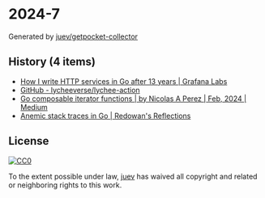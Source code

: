 # 2024-7

Generated by [juev/getpocket-collector](https://github.com/juev/getpocket-collector)

## History (4 items)

- [How I write HTTP services in Go after 13 years | Grafana Labs](https://grafana.com/blog/2024/02/09/how-i-write-http-services-in-go-after-13-years/)
- [GitHub - lycheeverse/lychee-action](https://github.com/lycheeverse/lychee-action)
- [Go composable iterator functions | by Nicolas A Perez | Feb, 2024 | Medium](https://medium.com/@anicolaspp/i-dont-know-yet-bf5a62a637dd)
- [Anemic stack traces in Go | Redowan's Reflections](https://rednafi.com/go/anemic_stack_traces/)

## License

[![CC0](https://mirrors.creativecommons.org/presskit/buttons/88x31/svg/cc-zero.svg)](https://creativecommons.org/publicdomain/zero/1.0/)

To the extent possible under law, [juev](https://github.com/juev) has waived all copyright and related or neighboring rights to this work.

